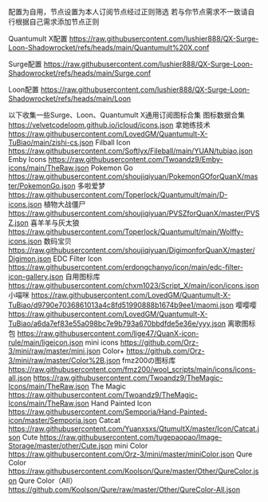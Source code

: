 配置为自用，节点设置为本人订阅节点经过正则筛选
若与你节点需求不一致请自行根据自己需求添加节点正则

Quantumult X配置
https://raw.githubusercontent.com/lushier888/QX-Surge-Loon-Shadowrocket/refs/heads/main/Quantumult%20X.conf

Surge配置
https://raw.githubusercontent.com/lushier888/QX-Surge-Loon-Shadowrocket/refs/heads/main/Surge.conf

Loon配置
https://raw.githubusercontent.com/lushier888/QX-Surge-Loon-Shadowrocket/refs/heads/main/Loon

以下收集一些Surge、Loon、Quantumult X通用订阅图标合集
图标数据合集
https://velvetcodeloom.github.io/icloud/icons.json
拿她练技术
https://raw.githubusercontent.com/LovedGM/Quantumult-X-TuBiao/main/zishi-cs.json
Filball lcon
https://raw.githubusercontent.com/Softlyx/Fileball/main/YUAN/tubiao.json
Emby lcons
https://raw.githubusercontent.com/Twoandz9/Emby-icons/main/TheRaw.json
Pokemon Go
https://raw.githubusercontent.com/shoujiqiyuan/PokemonGOforQuanX/master/PokemonGo.json
多啦爱梦
https://raw.githubusercontent.com/Toperlock/Quantumult/main/D-icons.json
植物大战僵尸
https://raw.githubusercontent.com/shoujiqiyuan/PVSZforQuanX/master/PVSZ.json
喜羊羊与灰太狼
https://raw.githubusercontent.com/Toperlock/Quantumult/main/Wolffy-icons.json
数码宝贝
https://raw.githubusercontent.com/shoujiqiyuan/DigimonforQuanX/master/Digimon.json
EDC Filter lcon
https://raw.githubusercontent.com/erdongchanyo/icon/main/edc-filter-icon-gallery.json
自用图标库
https://raw.githubusercontent.com/chxm1023/Script_X/main/icon/icons.json
小喵咪
https://raw.githubusercontent.com/LovedGM/Quantumult-X-TuBiao/d9790e7036861013a4c8fd51990888b1674b9ee1/maomi.json
嘤嘤嘤
https://raw.githubusercontent.com/LovedGM/Quantumult-X-TuBiao/a6da7ef83e55a098bc7e9b793a670bbdfde5e36e/yyy.json
离歌图标包
https://raw.githubusercontent.com/lige47/QuanX-icon-rule/main/ligeicon.json
mini icons
https://github.com/Orz-3/mini/raw/master/mini.json
Color+
https://github.com/Orz-3/mini/raw/master/Color%2B.json
fmz200の图标库
https://raw.githubusercontent.com/fmz200/wool_scripts/main/icons/icons-all.json
https://raw.githubusercontent.com/Twoandz9/TheMagic-Icons/main/TheRaw.json
The Magic
https://raw.githubusercontent.com/Twoandz9/TheMagic-Icons/main/TheRaw.json
Hand Painted lcon
https://raw.githubusercontent.com/Semporia/Hand-Painted-icon/master/Semporia.json
Catcat
https://raw.githubusercontent.com/Yuanxsxs/QtumultX/master/Icon/Catcat.json
Cute
https://raw.githubusercontent.com/tugepaopao/Image-Storage/master/other/Cute.json
mini Color
https://raw.githubusercontent.com/Orz-3/mini/master/miniColor.json
Qure Color
https://raw.githubusercontent.com/Koolson/Qure/master/Other/QureColor.json
Qure Color（AII）
https://github.com/Koolson/Qure/raw/master/Other/QureColor-All.json


